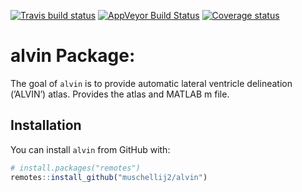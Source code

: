 
[![Travis build
status](https://travis-ci.org/muschellij2/alvin.svg?branch=master)](https://travis-ci.org/muschellij2/alvin)
[![AppVeyor Build
Status](https://ci.appveyor.com/api/projects/status/github/muschellij2/alvin?branch=master&svg=true)](https://ci.appveyor.com/project/muschellij2/alvin)
[![Coverage
status](https://coveralls.io/repos/github/muschellij2/alvin/badge.svg?branch=master)](https://coveralls.io/r/muschellij2/alvin?branch=master)
<!-- README.md is generated from README.Rmd. Please edit that file -->

# alvin Package:

The goal of `alvin` is to provide automatic lateral ventricle
delineation (’ALVIN’) atlas. Provides the atlas and MATLAB m file.

## Installation

You can install `alvin` from GitHub with:

``` r
# install.packages("remotes")
remotes::install_github("muschellij2/alvin")
```
